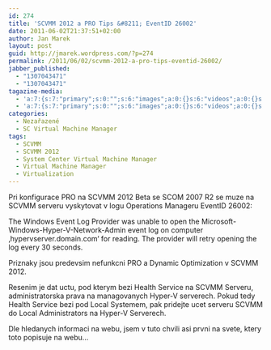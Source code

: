 ```yaml
---
id: 274
title: 'SCVMM 2012 a PRO Tips &#8211; EventID 26002'
date: 2011-06-02T21:37:51+02:00
author: Jan Marek
layout: post
guid: http://jmarek.wordpress.com/?p=274
permalink: /2011/06/02/scvmm-2012-a-pro-tips-eventid-26002/
jabber_published:
  - "1307043471"
  - "1307043471"
tagazine-media:
  - 'a:7:{s:7:"primary";s:0:"";s:6:"images";a:0:{}s:6:"videos";a:0:{}s:11:"image_count";s:1:"0";s:6:"author";s:8:"17238236";s:7:"blog_id";s:8:"16623371";s:9:"mod_stamp";s:19:"2011-06-02 19:37:51";}'
  - 'a:7:{s:7:"primary";s:0:"";s:6:"images";a:0:{}s:6:"videos";a:0:{}s:11:"image_count";s:1:"0";s:6:"author";s:8:"17238236";s:7:"blog_id";s:8:"16623371";s:9:"mod_stamp";s:19:"2011-06-02 19:37:51";}'
categories:
  - Nezařazené
  - SC Virtual Machine Manager
tags:
  - SCVMM
  - SCVMM 2012
  - System Center Virtual Machine Manager
  - Virtual Machine Manager
  - Virtualization
---
```

Pri konfigurace PRO na SCVMM 2012 Beta se SCOM 2007 R2 se muze na SCVMM serveru vyskytovat v logu Operations Manageru EventID 26002:

The Windows Event Log Provider was unable to open the Microsoft-Windows-Hyper-V-Network-Admin event log on computer &#8218;hypervserver.domain.com&#8216; for reading. The provider will retry opening the log every 30 seconds.

Priznaky jsou predevsim nefunkcni PRO a Dynamic Optimization v SCVMM 2012.

Resenim je dat uctu, pod kterym bezi Health Service na SCVMM Serveru, administratorska prava na managovanych Hyper-V serverech. Pokud tedy Health Service bezi pod Local Systemem, pak pridejte ucet serveru SCVMM do Local Administrators na Hyper-V Serverech.

Dle hledanych informaci na webu, jsem v tuto chvili asi prvni na svete, ktery toto popisuje na webu&#8230;


